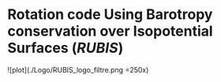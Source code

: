 # Rotation code Using Barotropy conservation over Isopotential Surfaces (*RUBIS*)

![plot](./Logo/RUBIS_logo_filtre.png =250x)
